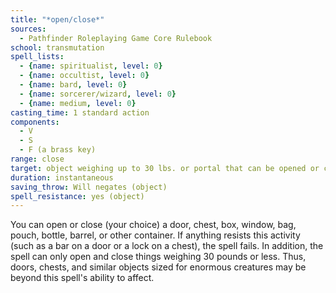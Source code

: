 ```yaml
---
title: "*open/close*"
sources:
  - Pathfinder Roleplaying Game Core Rulebook
school: transmutation
spell_lists:
  - {name: spiritualist, level: 0}
  - {name: occultist, level: 0}
  - {name: bard, level: 0}
  - {name: sorcerer/wizard, level: 0}
  - {name: medium, level: 0}
casting_time: 1 standard action
components:
  - V
  - S
  - F (a brass key)
range: close
target: object weighing up to 30 lbs. or portal that can be opened or closed
duration: instantaneous
saving_throw: Will negates (object)
spell_resistance: yes (object)
---
```


You can open or close (your choice) a door, chest, box, window, bag, pouch, bottle, barrel, or other container. If anything resists this activity (such as a bar on a door or a lock on a chest), the spell fails. In addition, the spell can only open and close things weighing 30 pounds or less. Thus, doors, chests, and similar objects sized for enormous creatures may be beyond this spell's ability to affect.

